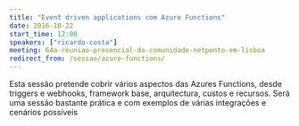 ```yaml
---
title: "Event driven applications com Azure Functions"
date: 2016-10-22
start_time: 12:00
speakers: ["ricardo-costa"]
meeting: 64a-reuniao-presencial-da-comunidade-netponto-em-lisboa
redirect_from: /sessao/azure-functions/
---
```


Esta sessão pretende cobrir vários aspectos das Azures Functions, desde triggers e webhooks, framework base, arquitectura, custos e recursos. Será uma sessão bastante prática e com exemplos de várias integrações e cenários possíveis
